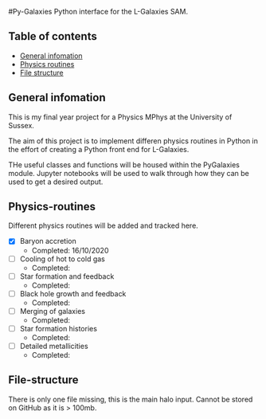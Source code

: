 #Py-Galaxies
Python interface for the L-Galaxies SAM. 

## Table of contents
* [General infomation](#General-infomation)
* [Physics routines](#Physics-routines)
* [File structure](#File-structure)

## General infomation
This is my final year project for a Physics MPhys at the University of Sussex.

The aim of this project is to implement differen physics routines in Python in the effort of creating a Python front end
for L-Galaxies. 
	
THe useful classes and functions will be housed within the PyGalaxies module. Jupyter notebooks will be used to walk through
how they can be used to get a desired output.

## Physics-routines
Different physics routines will be added and tracked here.

- [x] Baryon accretion
	- Completed: 16/10/2020
- [ ] Cooling of hot to cold gas
	- Completed: 
- [ ] Star formation and feedback
	- Completed:
- [ ] Black hole growth and feedback
	- Completed:
- [ ] Merging of galaxies 
	- Completed:
- [ ] Star formation histories
	- Completed:
- [ ] Detailed metallicities
	- Completed:

## File-structure

There is only one file missing, this is the main halo input. Cannot be stored on GitHub as it is > 100mb.
